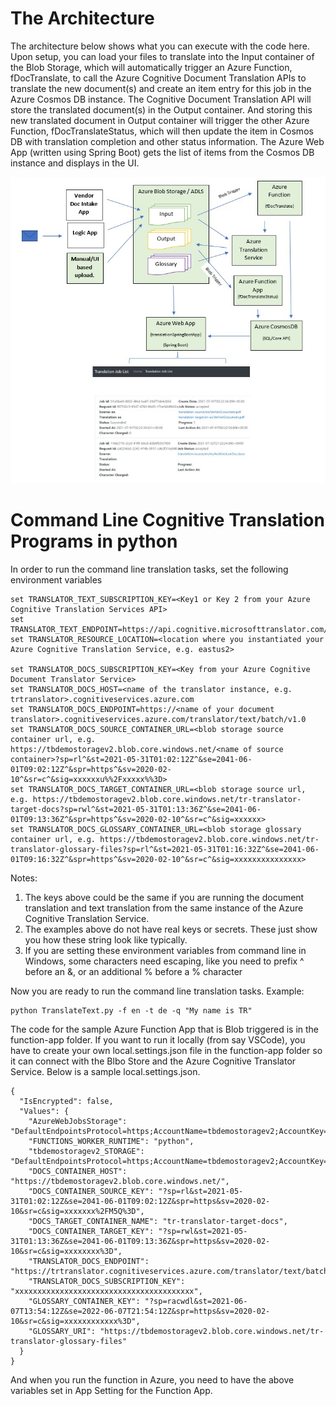 # The Architecture
The architecture below shows what you can execute with the code here. Upon setup, you can load your files to translate into the Input container of the Blob Storage, which will automatically trigger an Azure Function, fDocTranslate, to call the Azure Cognitive Document Translation APIs to translate the new document(s) and create an item entry for this job in the Azure Cosmos DB instance. The Cognitive Document Translation API will store the translated document(s) in the Output container. And storing this new translated document in Output container will trigger the other Azure Function, fDocTranslateStatus, which will then update the item in Cosmos DB with translation completion and other status information. The Azure Web App (written using Spring Boot) gets the list of items from the Cosmos DB instance and displays in the UI.

![Architecture URL](/images/architecture.jpg)

# Command Line Cognitive Translation Programs in python

In order to run the command line translation tasks, set the following environment variables 

```
set TRANSLATOR_TEXT_SUBSCRIPTION_KEY=<Key1 or Key 2 from your Azure Cognitive Translation Services API>
set TRANSLATOR_TEXT_ENDPOINT=https://api.cognitive.microsofttranslator.com/
set TRANSLATOR_RESOURCE_LOCATION=<location where you instantiated your Azure Cognitive Translation Service, e.g. eastus2>

set TRANSLATOR_DOCS_SUBSCRIPTION_KEY=<Key from your Azure Cognitive Document Translator Service>
set TRANSLATOR_DOCS_HOST=<name of the translator instance, e.g. trtranslator>.cognitiveservices.azure.com
set TRANSLATOR_DOCS_ENDPOINT=https://<name of your document translator>.cognitiveservices.azure.com/translator/text/batch/v1.0
set TRANSLATOR_DOCS_SOURCE_CONTAINER_URL=<blob storage source container url, e.g. https://tbdemostoragev2.blob.core.windows.net/<name of source container>?sp=rl^&st=2021-05-31T01:02:12Z^&se=2041-06-01T09:02:12Z^&spr=https^&sv=2020-02-10^&sr=c^&sig=xxxxxxu%%2Fxxxxx%%3D>
set TRANSLATOR_DOCS_TARGET_CONTAINER_URL=<blob storage source url, e.g. https://tbdemostoragev2.blob.core.windows.net/tr-translator-target-docs?sp=rwl^&st=2021-05-31T01:13:36Z^&se=2041-06-01T09:13:36Z^&spr=https^&sv=2020-02-10^&sr=c^&sig=xxxxxx>
set TRANSLATOR_DOCS_GLOSSARY_CONTAINER_URL=<blob storage glossary container url, e.g. https://tbdemostoragev2.blob.core.windows.net/tr-translator-glossary-files?sp=rl^&st=2021-05-31T01:16:32Z^&se=2041-06-01T09:16:32Z^&spr=https^&sv=2020-02-10^&sr=c^&sig=xxxxxxxxxxxxxxx>
```
Notes: 
1. The keys above could be the same if you are running the document translation and text translation from the same instance of the Azure Cognitive Translation Service.
2. The examples above do not have real keys or secrets. These just show you how these string look like typically. 
3. If you are setting these environment variables from command line in Windows, some characters need escaping, like you need to prefix ^ before an &, or an additional % before a % character

Now you are ready to run the command line translation tasks.
Example: 
```
python TranslateText.py -f en -t de -q "My name is TR"
```
The code for the sample Azure Function App that is Blob triggered is in the function-app folder. If you want to run it locally (from say VSCode), you have to create your own local.settings.json file in the function-app folder so it can connect with the Blbo Store and the Azure Cognitive Translator Service. Below is a sample local.settings.json.
```
{
  "IsEncrypted": false,
  "Values": {
    "AzureWebJobsStorage": "DefaultEndpointsProtocol=https;AccountName=tbdemostoragev2;AccountKey=xxxxxxxxxx==;EndpointSuffix=core.windows.net",
    "FUNCTIONS_WORKER_RUNTIME": "python",
    "tbdemostoragev2_STORAGE": "DefaultEndpointsProtocol=https;AccountName=tbdemostoragev2;AccountKey=xxxxxxxxxx==;EndpointSuffix=core.windows.net",
    "DOCS_CONTAINER_HOST": "https://tbdemostoragev2.blob.core.windows.net/",
    "DOCS_CONTAINER_SOURCE_KEY": "?sp=rl&st=2021-05-31T01:02:12Z&se=2041-06-01T09:02:12Z&spr=https&sv=2020-02-10&sr=c&sig=xxxxxxx%2FM5Q%3D",
    "DOCS_TARGET_CONTAINER_NAME": "tr-translator-target-docs",
    "DOCS_CONTAINER_TARGET_KEY": "?sp=rwl&st=2021-05-31T01:13:36Z&se=2041-06-01T09:13:36Z&spr=https&sv=2020-02-10&sr=c&sig=xxxxxxxx%3D",
    "TRANSLATOR_DOCS_ENDPOINT": "https://trtranslator.cognitiveservices.azure.com/translator/text/batch/v1.0",
    "TRANSLATOR_DOCS_SUBSCRIPTION_KEY": "xxxxxxxxxxxxxxxxxxxxxxxxxxxxxxxxxxxxxxxx",
    "GLOSSARY_CONTAINER_KEY": "?sp=racwdl&st=2021-06-07T13:54:12Z&se=2022-06-07T21:54:12Z&spr=https&sv=2020-02-10&sr=c&sig=xxxxxxxxxxxx%3D",
    "GLOSSARY_URI": "https://tbdemostoragev2.blob.core.windows.net/tr-translator-glossary-files"
  }
}
```
And when you run the function in Azure, you need to have the above variables set in App Setting for the Function App.
